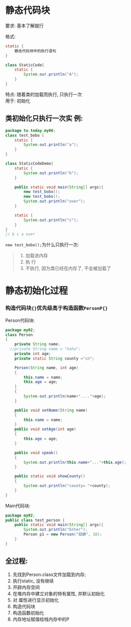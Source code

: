 静态代码块
===
要求: 基本了解就行 

格式: 
```Java
static {
	静态代码块中的执行语句
}

class StaticCode{
	static {
		System.our.println("A");
	}
}
```
特点: 随着类的加载而执行, 只执行一次   
用于: 初始化

## 类初始化只执行一次实 例:  
```Java
package to.today.my06;
class test_bobo {
    static {
        System.out.println("a");
    }
}

class StaticCodeDemo{
    static {
        System.out.println("b");
    }

    public static void main(String[] args){
        new test_bobo();
        new test_bobo();
        System.out.println("over");
    }

    static {
        System.out.println("c");
    }
}
// b c a over
```
`new test_bobo();`为什么只执行一次:  
> 1. 加载进内存     
> 2. 执 行      
> 3. 不执行, 因为类已经在内存了, 不会被加载了        


# 静态初始化过程 
### 构造代码块`{}`优先级高于构造函数`PersonP{}`    
Person代码块:  
```Java
package my02;
class Person
{
    private String name; 
  //private String name = "haha";
    private int age;
    private static String county ="cn";

    Person(String name, int age)
    {
        this.name = name;
        this.age = age;
    }
    {
        System.out.println(name+"...."+age);
    }

    public void setName(String name)
    {
        this.name = name;
    }
    public void setAge(int age)
    {
        this.age = age;
    }

    public void speak()
    {
        System.out.println(this.name+"..."+this.age);
    }

    public static void showCounty()
    {
        System.out.println("county= "+county);
    }
}
```
Main代码块:    
```Java
package my02;
public class test_person {
    public static void main(String[] args){
        System.out.println("Enter");
        Person p1 = new Person("貂蝉", 18);
    }
}
```
## 全过程:  
1. 先找到Person.class文件加载到内存;   
2. 执行static, 没有继续    
3. 开辟内存空间   
4. 在堆内存中建立对象的特有属性, 并默认初始化   
5. 对 属性进行显示初始化   
6. 构造代码块  
7. 构造函数初始化  
8. 内存地址赋值给栈内存中的P  


